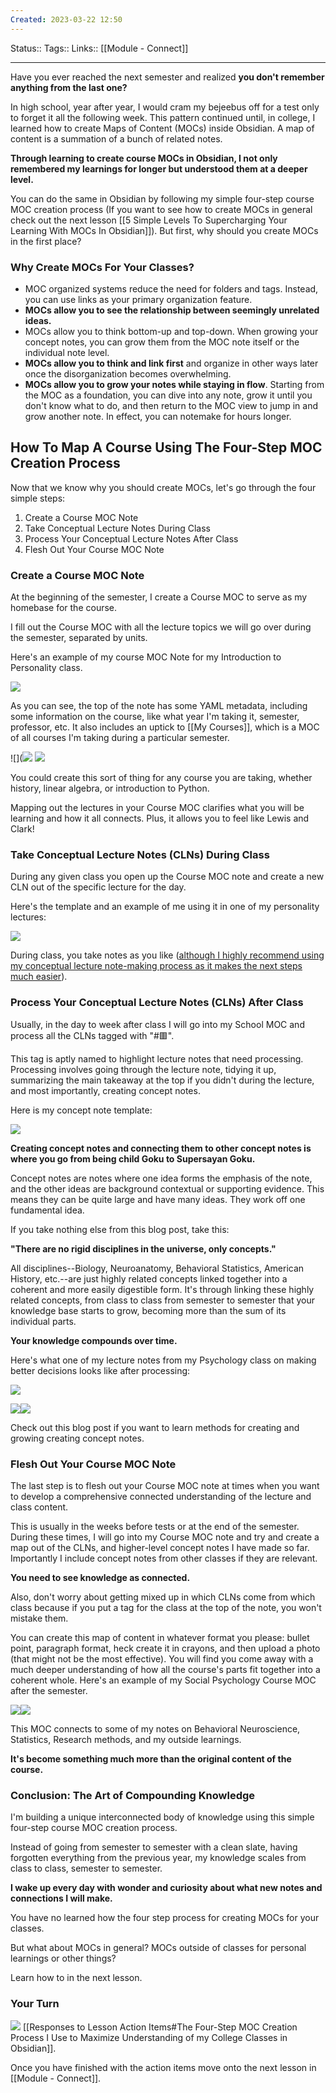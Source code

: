 ```yaml
---
Created: 2023-03-22 12:50
---
```

Status:: 
Tags:: 
Links:: [[Module - Connect]]
___


Have you ever reached the next semester and realized **you don't remember anything from the last one?**

In high school, year after year, I would cram my bejeebus off for a test only to forget it all the following week. This pattern continued until, in college, I learned how to create Maps of Content (MOCs) inside Obsidian. A map of content is a summation of a bunch of related notes.

**Through learning to create course MOCs in Obsidian, I not only remembered my learnings for longer but understood them at a deeper level.**

You can do the same in Obsidian by following my simple four-step course MOC creation process (If you want to see how to create MOCs in general check out the next lesson [[5 Simple Levels To Supercharging Your Learning With MOCs In Obsidian]]). But first, why should you create MOCs in the first place?

### Why Create MOCs For Your Classes?

- MOC organized systems reduce the need for folders and tags. Instead, you can use links as your primary organization feature.
- **MOCs allow you to see the relationship between seemingly unrelated ideas.**
- MOCs allow you to think bottom-up and top-down. When growing your concept notes, you can grow them from the MOC note itself or the individual note level.
- **MOCs allow you to think and link first** and organize in other ways later once the disorganization becomes overwhelming.
- **MOCs allow you to grow your notes while staying in flow**. Starting from the MOC as a foundation, you can dive into any note, grow it until you don't know what to do, and then return to the MOC view to jump in and grow another note. In effect, you can notemake for hours longer.

## How To Map A Course Using The Four-Step MOC Creation Process

Now that we know why you should create MOCs, let's go through the four simple steps:

1.  Create a Course MOC Note
2.  Take Conceptual Lecture Notes During Class
3.  Process Your Conceptual Lecture Notes After Class
4.  Flesh Out Your Course MOC Note

### Create a Course MOC Note

At the beginning of the semester, I create a Course MOC to serve as my homebase for the course.

I fill out the Course MOC with all the lecture topics we will go over during the semester, separated by units.

Here's an example of my course MOC Note for my Introduction to Personality class.

![](https://www.aidanhelfant.com/content/images/2023/03/image-10.png)

As you can see, the top of the note has some YAML metadata, including some information on the course, like what year I'm taking it, semester, professor, etc. It also includes an uptick to [[My Courses]], which is a MOC of all courses I'm taking during a particular semester.

![](![](https://i.imgur.com/MIjer7I.png)
![](https://i.imgur.com/yJ9cLbV.png)

You could create this sort of thing for any course you are taking, whether history, linear algebra, or introduction to Python.

Mapping out the lectures in your Course MOC clarifies what you will be learning and how it all connects. Plus, it allows you to feel like Lewis and Clark!

### Take Conceptual Lecture Notes (CLNs) During Class

During any given class you open up the Course MOC note and create a new CLN out of the specific lecture for the day.

Here's the template and an example of me using it in one of my personality lectures:

![](https://www.aidanhelfant.com/content/images/2023/03/image-7.png)

During class, you take notes as you like ([although I highly recommend using my conceptual lecture note-making process as it makes the next steps much easier](https://www.youtube.com/watch?v=PuqGjNJMiZQ&t=1s)).

### Process Your Conceptual Lecture Notes (CLNs) After Class

Usually, in the day to week after class I will go into my School MOC and process all the CLNs tagged with "#🟥".

This tag is aptly named to highlight lecture notes that need processing. Processing involves going through the lecture note, tidying it up, summarizing the main takeaway at the top if you didn't during the lecture, and most importantly, creating concept notes.

Here is my concept note template:

![](https://i.imgur.com/mdXm1bu.png)

**Creating concept notes and connecting them to other concept notes is where you go from being child Goku to Supersayan Goku.**

Concept notes are notes where one idea forms the emphasis of the note, and the other ideas are background contextual or supporting evidence. This means they can be quite large and have many ideas. They work off one fundamental idea.

If you take nothing else from this blog post, take this:

**"There are no rigid disciplines in the universe, only concepts."**

All disciplines--Biology, Neuroanatomy, Behavioral Statistics, American History, etc.--are just highly related concepts linked together into a coherent and more easily digestible form. It's through linking these highly related concepts, from class to class from semester to semester that your knowledge base starts to grow, becoming more than the sum of its individual parts.

**Your knowledge compounds over time.**

Here's what one of my lecture notes from my Psychology class on making better decisions looks like after processing:

![](https://www.aidanhelfant.com/content/images/2023/03/image-8.png)

![](https://i.imgur.com/z6TN6JD.png)![](https://i.imgur.com/oipOgDC.png)

Check out this blog post if you want to learn methods for creating and growing creating concept notes.

### Flesh Out Your Course MOC Note

The last step is to flesh out your Course MOC note at times when you want to develop a comprehensive connected understanding of the lecture and class content.

This is usually in the weeks before tests or at the end of the semester. During these times, I will go into my Course MOC note and try and create a map out of the CLNs, and higher-level concept notes I have made so far. Importantly I include concept notes from other classes if they are relevant.

**You need to see knowledge as connected.**

Also, don't worry about getting mixed up in which CLNs come from which class because if you put a tag for the class at the top of the note, you won't mistake them.

You can create this map of content in whatever format you please: bullet point, paragraph format, heck create it in crayons, and then upload a photo (that might not be the most effective). You will find you come away with a much deeper understanding of how all the course's parts fit together into a coherent whole. Here's an example of my Social Psychology Course MOC after the semester.

![](https://i.imgur.com/Y7hhQwp.png)![](https://i.imgur.com/oE1W61J.png)

This MOC connects to some of my notes on Behavioral Neuroscience, Statistics, Research methods, and my outside learnings.

**It's become something much more than the original content of the course.**

### Conclusion: The Art of Compounding Knowledge

I'm building a unique interconnected body of knowledge using this simple four-step course MOC creation process.

Instead of going from semester to semester with a clean slate, having forgotten everything from the previous year, my knowledge scales from class to class, semester to semester.

**I wake up every day with wonder and curiosity about what new notes and connections I will make.**

You have no learned how the four step process for creating MOCs for your classes. 

But what about MOCs in general? MOCs outside of classes for personal learnings or other things? 

Learn how to in the next lesson.

### Your Turn
![](https://embed.filekitcdn.com/e/ipyk1kAZUAWQreQYS6UoFE/9sJ5rRzrt5h7ykMavk6Nub)
[[Responses to Lesson Action Items#The Four-Step MOC Creation Process I Use to Maximize Understanding of my College Classes in Obsidian]].

Once you have finished with the action items move onto the next lesson in [[Module - Connect]].

